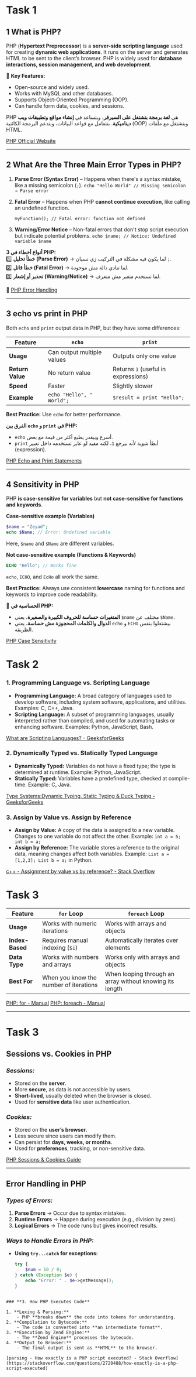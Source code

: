 # **Task 1**
## **1️ What is PHP?**

PHP (**Hypertext Preprocessor**) is a **server-side scripting language** used for creating **dynamic web applications**. It runs on the server and generates HTML to be sent to the client’s browser. PHP is widely used for **database interactions, session management, and web development**.

🔹 **Key Features:**

- Open-source and widely used.
- Works with MySQL and other databases.
- Supports Object-Oriented Programming (OOP).
- Can handle form data, cookies, and sessions.


PHP هي **لغة برمجة بتشتغل على السيرفر**، وبتساعد في **إنشاء مواقع وتطبيقات ويب ديناميكية**. بتتعامل مع قواعد البيانات، وبتدعم البرمجة الكائنية (OOP) وبتشتغل مع ملفات HTML.


 [PHP Official Website](https://www.php.net/)

---

## **2️ What Are the Three Main Error Types in PHP?**

1. **Parse Error (Syntax Error)** – Happens when there's a syntax mistake, like a missing semicolon (`;`).
	``echo "Hello World" // Missing semicolon → Parse error``
        
2. **Fatal Error** – Happens when PHP **cannot continue execution**, like calling an undefined function.

	``myFunction(); // Fatal error: function not defined``
		
3. **Warning/Error Notice** – Non-fatal errors that don't stop script execution but indicate potential problems.
		``echo $name; // Notice: Undefined variable $name``    


 **3 أنواع أخطاء في PHP:**  
1️⃣ **خطأ تحليل (Parse Error)** → لما يكون فيه مشكلة في التركيب زي نسيان `;`.  
2️⃣ **خطأ قاتل (Fatal Error)** → لما تنادي دالة مش موجودة.  
3️⃣ **تحذير أو إشعار (Warning/Notice)** → لما تستخدم متغير مش متعرف.


🔗 [PHP Error Handling](https://www.php.net/manual/en/errorfunc.constants.php)

---

## **3️ echo vs print in PHP**

Both `echo` and `print` output data in PHP, but they have some differences:

|Feature|`echo`|`print`|
|---|---|---|
|**Usage**|Can output multiple values|Outputs only one value|
|**Return Value**|No return value|Returns `1` (useful in expressions)|
|**Speed**|Faster|Slightly slower|
|**Example**|`echo "Hello", " World";`|`$result = print "Hello";`|

 **Best Practice:** Use `echo` for better performance.


 **الفرق بين `echo` و `print` في PHP:**

- `echo` أسرع وبيقدر يطبع أكتر من قيمة مع بعض.
- `print` أبطأ شوية لأنه بيرجع `1`، لكنه مفيد لو عايز تستخدمه داخل تعبير (expression).

[PHP Echo and Print Statements](https://www.w3schools.com/php/php_echo_print.asp)

---

## **4️ Sensitivity in PHP** 

PHP **is case-sensitive for variables** but **not case-sensitive for functions and keywords**.

 **Case-sensitive example (Variables)**
```php
$name = "Zeyad";
echo $Name; // Error: Undefined variable

```

Here, `$name` and `$Name` are different variables.

 **Not case-sensitive example (Functions & Keywords)**
 ```php
 ECHO "Hello"; // Works fine

```

`echo`, `ECHO`, and `EcHo` all work the same.

 **Best Practice:** Always use consistent **lowercase** naming for functions and keywords to improve code readability.


📌 **الحساسية في PHP:**

- **المتغيرات حساسة للحروف الكبيرة والصغيرة**، يعني `$name` مختلف عن `$Name`.
- **الدوال والكلمات المحجوزة مش حساسة**، يعني `echo` و `ECHO` بيشتغلوا بنفس الطريقة.

 [PHP Case Sensitivity](https://www.php.net/manual/en/language.types.string.php)
# **Task 2**

### **1. Programming Language vs. Scripting Language**

- **Programming Language:** A broad category of languages used to develop software, including system software, applications, and utilities. Examples: C, C++, Java.
- **Scripting Language:** A subset of programming languages, usually interpreted rather than compiled, and used for automating tasks or enhancing software. Examples: Python, JavaScript, Bash.

 [What are Scripting Languages? - GeeksforGeeks](https://www.geeksforgeeks.org/what-are-scripting-languages/)

### **2. Dynamically Typed vs. Statically Typed Language**

- **Dynamically Typed:** Variables do not have a fixed type; the type is determined at runtime. Example: Python, JavaScript.
- **Statically Typed:** Variables have a predefined type, checked at compile-time. Example: C, Java.

 [Type Systems:Dynamic Typing, Static Typing & Duck Typing - GeeksforGeeks](https://www.geeksforgeeks.org/type-systemsdynamic-typing-static-typing-duck-typing/)

### **3. Assign by Value vs. Assign by Reference**

- **Assign by Value:** A copy of the data is assigned to a new variable. Changes to one variable do not affect the other. Example: `int a = 5; int b = a;`
- **Assign by Reference:** The variable stores a reference to the original data, meaning changes affect both variables. Example: `List a = [1,2,3]; List b = a;` in Python.

 [c++ - Assignment by value vs by reference? - Stack Overflow](https://stackoverflow.com/questions/61249860/assignment-by-value-vs-by-reference)

# **Task 3**

|Feature|`for` Loop|`foreach` Loop|
|---|---|---|
|**Usage**|Works with numeric iterations|Works with arrays and objects|
|**Index-Based**|Requires manual indexing (`$i`)|Automatically iterates over elements|
|**Data Type**|Works with numbers and arrays|Works only with arrays and objects|
|**Best For**|When you know the number of iterations|When looping through an array without knowing its length|
[PHP: for - Manual](https://www.php.net/manual/en/control-structures.for.php)
[PHP: foreach - Manual](https://www.php.net/manual/en/control-structures.foreach.php)


---

# **Task 3**


##  **Sessions vs. Cookies in PHP**  
### *Sessions:*  
- Stored on the **server**.  
- More **secure**, as data is not accessible by users.  
- **Short-lived**, usually deleted when the browser is closed.  
- Used for **sensitive data** like user authentication.  

### *Cookies:*  
- Stored on the **user’s browser**.  
- Less secure since users can modify them.  
- Can persist for **days, weeks, or months**.  
- Used for **preferences**, tracking, or non-sensitive data.  

[PHP Sessions & Cookies Guide](https://www.php.net/manual/en/features.cookies.php)  

---

##  **Error Handling in PHP**  
### *Types of Errors:*  
1. **Parse Errors** → Occur due to syntax mistakes.  
2. **Runtime Errors** → Happen during execution (e.g., division by zero).  
3. **Logical Errors** → The code runs but gives incorrect results.  

### *Ways to Handle Errors in PHP:*  
- **Using `try...catch` for exceptions:**  
  ```php
  try {
      $num = 10 / 0;
  } catch (Exception $e) {
      echo "Error: " . $e->getMessage();
  }

```

### **3. How PHP Executes Code**

1. **Lexing & Parsing:**
    - PHP **breaks down** the code into tokens for understanding.
2. **Compilation to Bytecode:**
    - The code is converted into **an intermediate format**.
3. **Execution by Zend Engine:**
    - The **Zend Engine** processes the bytecode.
4. **Output to Browser:**
    - The final output is sent as **HTML** to the browser.

[parsing - How exactly is a PHP script executed? - Stack Overflow](https://stackoverflow.com/questions/2720488/how-exactly-is-a-php-script-executed)